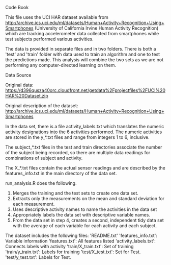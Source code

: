 Code Book

This file uses the UCI HAR dataset available from http://archive.ics.uci.edu/ml/datasets/Human+Activity+Recognition+Using+Smartphones (University of California Irvine Human Activity Recognition) which are tracking accelerometer data collected from smartphones while test subjects performed various activities.

The data is provided in separate files and in two folders. There is both a 'test' and 'train' folder with data used to train an algorithm and one to test the predictions made. This analysis will combine the two sets as we are not performing any computer-directed learning on them.

Data Source

Original data: https://d396qusza40orc.cloudfront.net/getdata%2Fprojectfiles%2FUCI%20HAR%20Dataset.zip

Original description of the dataset: http://archive.ics.uci.edu/ml/datasets/Human+Activity+Recognition+Using+Smartphones

In the data set, there is a file activity_labels.txt which translates the numeric activity designations into the 6 activities performed. The numeric activities are stored in the y_*.txt files and range from integers 1 to 6, inclusive.

The subject_*.txt files in the test and train directories associate the number of the subject being recorded, so there are multiple data readings for combinations of subject and activity.

The X_*.txt files contain the actual sensor readings and are described by the features_info.txt in the main directory of the data set.

run_analysis.R does the following. 
1. Merges the training and the test sets to create one data set.
2. Extracts only the measurements on the mean and standard deviation for each measurement. 
3. Uses descriptive activity names to name the activities in the data set
4. Appropriately labels the data set with descriptive variable names. 
5. From the data set in step 4, creates a second, independent tidy data set with the average of each variable for each activity and each subject.

The dataset includes the following files:
'README.txt'
'features_info.txt': Variable information 
'features.txt': All features listed
'activity_labels.txt': Connects labels with activity
'train/X_train.txt': Set of training
'train/y_train.txt': Labels for training
'test/X_test.txt': Set for Test.
'test/y_test.txt': Labels for Test.
